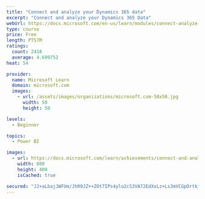 ```yaml
---
title: "Connect and analyze your Dynamics 365 data​"
excerpt: "Connect and analyze your Dynamics 365 Data​"
webUrl: https://docs.microsoft.com/en-us/learn/modules/connect-analyze-dynamics-365-data/
type: course
price: Free
length: PT57M
ratings:
  count: 2418
  average: 4.699752
heat: 54

provider:
  name: Microsoft Learn
  domain: microsoft.com
  images:
    - url: /assets/images/organizations/microsoft.com-50x50.jpg
      width: 50
      height: 50

levels:
  - Beginner

topics:
  - Power BI

images:
  - url: https://docs.microsoft.com/learn/achievements/connect-and-analyze-your-microsoft-dynamics-365-data-social.png
    width: 800
    height: 400
    isCached: true

secured: "JJ+aLbajJWFUm/JhR9JZ++ZOt7IPs4ylo2cS3VA72EdXxLz+Ls3mVCGpDrtkf7Rb8sYxMxG0FPqcN+O+lxT7CTRaxOJeozeStv6gsOKQdWu2HTnVzI9H0F70GUN6dmintBeGKZidaYwGIaZPDKWxelLn0OTEED6GQrp2yqoCb1DB4B9qo/1iyEBgf0RpRL9jBnSyo9a6Zr7aDTLr/kqSHmFN1oaqxhGTvdgKA8LfkBr48kBILPzDK0KV7xntO5MlsIyWa8alrtQfyA9PWB83lp0PLwW/3+sb098Xp1iScDdpx2JcQBtXJDlnjmVFa199GMYVYGUu1Hhw0lyZJe5dzEcxCp9FC02m74oaDSsf5OIT4pViStBpZfnJ25tVNgsuGeoQmkwWbm2tDj+E5dajO2lj7jmhzfMhFtwJSixgiY8=;LvOTDj+bBS6CXY860xHLxQ=="
---
```



